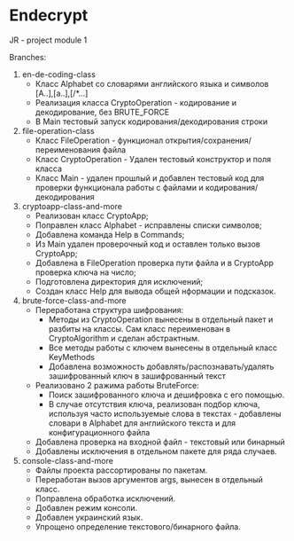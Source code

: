 # Endecrypt
JR - project module 1

Branches:
1. en-de-coding-class
   * Класс Alphabet со словарями английского языка и символов [A..],[a..],[/*...]
   * Реализация класса CryptoOperation - кодирование и декодирование, без BRUTE_FORCE
   * В Main тестовый запуск кодирования/декодирования строки
2. file-operation-class
   * Класс FileOperation - функционал открытия/сохранения/переименования файла
   * Класс CryptoOperation - Удален тестовый конструктор и поля класса
   * Класс Main - удален прошлый и добавлен тестовый код для проверки функционала работы с файлами и кодирования/декодирования
3. cryptoapp-class-and-more
   * Реализован класс CryptoApp;
   * Поправлен класс Alphabet - исправлены списки символов;
   * Добавлена команда Help в Commands;
   * Из Main удален проверочный код и оставлен только вызов CryptoApp;
   * Добавлена в FileOperation проверка пути файла и в CryptoApp проверка ключа на число;
   * Подготовлена директория для исключений;
   * Создан класс Help для вывода общей нформации и подсказок.
4. brute-force-class-and-more
   * Переработана структура шифрования:
      * Методы из CryptoOperation вынесены в отдельный пакет и разбиты на классы. Сам класс переименован в CryptoAlgorithm и сделан абстрактным.
      * Все методы работы с ключем вынесены в отдельный класс KeyMethods
      * Добавлена возможность добавлять/распознавать/удалять зашифрованный ключ в зашифрованный текст
   * Реализовано 2 ражима работы BruteForce:
      * Поиск зашифрованного ключа и дешифровка с его помощью.
      * В случае отсутствия ключа, реализован подбор ключа, используя часто используемые слова в текстах - добавлены словари в Alphabet для английского текста и для конфигурационного файла
   * Добавлена проверка на входной файл - текстовый или бинарный
   * Добавлены исключения в отдельном пакете для ряда случаев.
5. console-class-and-more
   * Файлы проекта рассортированы по пакетам.
   * Переработан вызов аргументов args, вынесен в отдельный класс.
   * Поправлена обработка исключений.
   * Добавлен режим консоли.
   * Добавлен украинский язык.
   * Упрощено определение текстового/бинарного файла.
    
